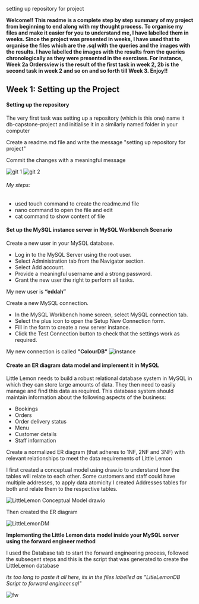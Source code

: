 setting up repository for project

**Welcome!! This readme is a complete step by step summary of my project from beginning to end along with my thought process. To organise my files and make it easier for you to understand me, I have labelled them in weeks. Since the project was presented in weeks, I have used that to organise the files which are the .sql with the queries and the images with the results. I have labelled the images with the results from the queries chronologically as they were presented in the exercises. For instance, Week 2a Ordersview is the result of the first task in week 2, 2b is the second task in week 2 and so on and so forth till Week 3. Enjoy!!**

## Week 1: Setting up the Project
#### Setting up the repository
The very first task was setting up a repository (which is this one) name it db-capstone-project and initialise it in a similarly named folder in your computer

Create a readme.md file and write the message "setting up repository for project"

Commit the changes with a meaningful message

![git 1](https://user-images.githubusercontent.com/106580846/220122343-1c11e91c-4a64-4fcb-99a9-214e14d308d1.png)
![git 2](https://user-images.githubusercontent.com/106580846/220122209-82803814-0d63-428c-a781-601b7a3843ad.png)

###### My steps:
* used touch command to create the readme.md file
* nano command to open the file and edit
* cat command to show content of file

 #### Set up the MySQL instance server in MySQL Workbench Scenario 
 Create a new user in your MySQL database. 

* Log in to the MySQL Server using the root user.
*	Select Administration tab from the Navigator section.
*	Select Add account. 
*	Provide a meaningful username and a strong password.
*	Grant the new user the right to perform all tasks.

My new user is **“eddah”**

Create a new MySQL connection. 
*	In the MySQL Workbench home screen, select MySQL connection tab. 
*	Select the plus icon to open the Setup New Connection form. 
*	Fill in the form to create a new server instance. 
*	Click the Test Connection button to check that the settings work as required. 

My new connection is called **"ColourDB"**
![instance](https://user-images.githubusercontent.com/106580846/220122300-173fac31-56e5-4d1b-9efc-f39a163095a0.png)

#### Create an ER diagram data model and implement it in MySQL
Little Lemon needs to build a robust relational database system in MySQL in which they can store large amounts of data. They then need to easily manage and find this data as required. This database system should maintain information about the following aspects of the business:  
*	Bookings
*	Orders
*	Order delivery status
*	Menu
*	Customer details
*	Staff information

Create a normalized ER diagram (that adheres to 1NF, 2NF and 3NF) with relevant relationships to meet the data requirements of Little Lemon

I first created a conceptual model using draw.io to understand how the tables will relate to each other. Some customers and staff could have multiple addresses, to apply data atomicity I created Addresses tables for both and relate them to the respective tables.

![LittleLemon Conceptual Model drawio](https://user-images.githubusercontent.com/106580846/220125229-c49fee58-fc28-404d-819a-7bb7d04995b1.png)

Then created the ER diagram

![LittleLemonDM](https://user-images.githubusercontent.com/106580846/220124784-862769a0-eb7a-48d9-95cf-ae08f84391a7.png)

**Implementing the Little Lemon data model inside your MySQL server using the forward engineer method**

I used the Database tab to start the forward engineering process, followed the subseqent steps and this is the script that was generated to create the LittleLemon database

*its too long to paste it all here, its in the files labelled as "LitleLemonDB Script to forward engineer.sql"*

![fw](https://user-images.githubusercontent.com/106580846/220127139-02204671-7411-4adf-b654-fb2d5ebef381.png)
